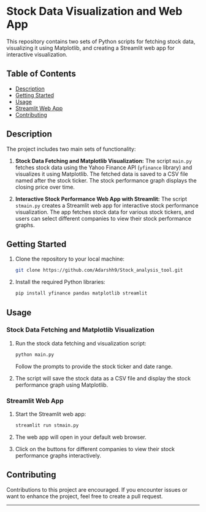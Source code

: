 # Stock Data Visualization and Web App

This repository contains two sets of Python scripts for fetching stock data, visualizing it using Matplotlib, and creating a Streamlit web app for interactive visualization.

## Table of Contents

- [Description](#description)
- [Getting Started](#getting-started)
- [Usage](#usage)
- [Streamlit Web App](#streamlit-web-app)
- [Contributing](#contributing)

## Description

The project includes two main sets of functionality:

1. **Stock Data Fetching and Matplotlib Visualization:** The script `main.py` fetches stock data using the Yahoo Finance API (`yfinance` library) and visualizes it using Matplotlib. The fetched data is saved to a CSV file named after the stock ticker. The stock performance graph displays the closing price over time.

2. **Interactive Stock Performance Web App with Streamlit:** The script `stmain.py` creates a Streamlit web app for interactive stock performance visualization. The app fetches stock data for various stock tickers, and users can select different companies to view their stock performance graphs.

## Getting Started

1. Clone the repository to your local machine:

   ```bash
   git clone https://github.com/Adarshh9/Stock_analysis_tool.git
   ```

2. Install the required Python libraries:

   ```bash
   pip install yfinance pandas matplotlib streamlit
   ```

## Usage

### Stock Data Fetching and Matplotlib Visualization

1. Run the stock data fetching and visualization script:

   ```bash
   python main.py
   ```

   Follow the prompts to provide the stock ticker and date range.

2. The script will save the stock data as a CSV file and display the stock performance graph using Matplotlib.

### Streamlit Web App

1. Start the Streamlit web app:

   ```bash
   streamlit run stmain.py
   ```

2. The web app will open in your default web browser.

3. Click on the buttons for different companies to view their stock performance graphs interactively.

## Contributing

Contributions to this project are encouraged. If you encounter issues or want to enhance the project, feel free to create a pull request.

---
